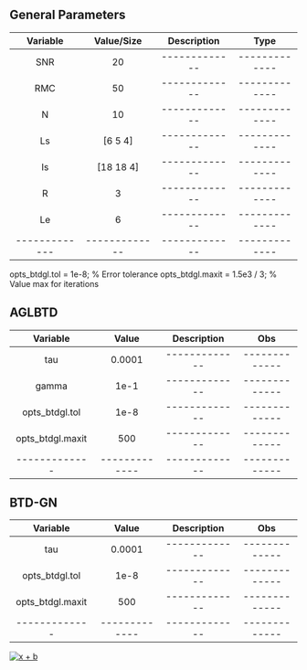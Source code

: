 
## General Parameters
| Variable      | Value/Size    | Description   | Type          |
| :-----------: | :-----------: | :-----------: | :-----------: |
| SNR           | 20            | ------------- | ------------- |
| RMC           | 50            | ------------- | ------------- |
| N             | 10            | ------------- | ------------- |
| Ls            | [6 5 4]       | ------------- | ------------- |
| Is            | [18 18 4]     | ------------- | ------------- |
| R             | 3             | ------------- | ------------- |
| Le            | 6             | ------------- | ------------- |
| ------------- | ------------- | ------------- | ------------- |


opts_btdgl.tol = 1e-8;  % Error tolerance
opts_btdgl.maxit = 1.5e3 / 3; % Value max for iterations



## AGLBTD

| Variable         | Value         | Description   | Obs           |
| :--------------: | :-----------: | :-----------: | :-----------: |
| tau              | 0.0001        | ------------- | ------------- |
| gamma            | 1e-1          | ------------- | ------------- |
| opts_btdgl.tol   | 1e-8          | ------------- | ------------- |
| opts_btdgl.maxit | 500           | ------------- | ------------- |
| -------------    | ------------- | ------------- | ------------- |


## BTD-GN

| Variable         | Value         | Description   | Obs           |
| :--------------: | :-----------: | :-----------: | :-----------: |
| tau              | 0.0001        | ------------- | ------------- |
| opts_btdgl.tol   | 1e-8          | ------------- | ------------- |
| opts_btdgl.maxit | 500           | ------------- | ------------- |
| -------------    | ------------- | ------------- | ------------- |


<a href="https://www.codecogs.com/eqnedit.php?latex=x&space;&plus;&space;b" target="_blank"><img src="https://latex.codecogs.com/svg.latex?x&space;&plus;&space;b" title="x + b" /></a>

